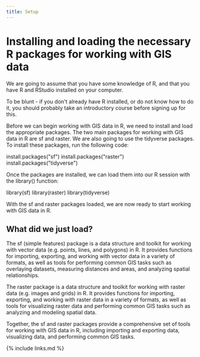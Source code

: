 ```yaml
---
title: Setup
---
```

# Installing and loading the necessary R packages for working with GIS data

We are going to assume that you have some knowledge of R, and that you have
R and RStudio installed on your computer.

To be blunt - if you don't already have R installed, or do not know how to do it,
you should probably take an introductory course before signing up for this.


Before we can begin working with GIS data in R, we need to install and load the 
appropriate packages. The two main packages for working with GIS data in R are 
sf and raster. We are also going to use the tidyverse packages. 
To install these packages, run the following code:

install.packages("sf")
install.packages("raster")
install.packages("tidyverse")

Once the packages are installed, we can load them into our R session with the 
library() function:


library(sf)
library(raster)
library(tidyverse)

With the sf and raster packages loaded, we are now ready to start working with 
GIS data in R.

## What did we just load?
The sf (simple features) package is a data structure and toolkit for working 
with vector data (e.g. points, lines, and polygons) in R. It provides functions 
for importing, exporting, and working with vector data in a variety of formats, 
as well as tools for performing common GIS tasks such as overlaying datasets, 
measuring distances and areas, and analyzing spatial relationships.

The raster package is a data structure and toolkit for working with raster data 
(e.g. images and grids) in R. It provides functions for importing, exporting, 
and working with raster data in a variety of formats, as well as tools for 
visualizing raster data and performing common GIS tasks such as analyzing and 
modeling spatial data.

Together, the sf and raster packages provide a comprehensive set of tools for 
working with GIS data in R, including importing and exporting data, visualizing 
data, and performing common GIS tasks.





{% include links.md %}
